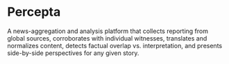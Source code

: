 # Percepta
A news-aggregation and analysis platform that collects reporting from global sources, corroborates with individual witnesses, translates and normalizes content, detects factual overlap vs. interpretation, and presents side-by-side perspectives for any given story.
